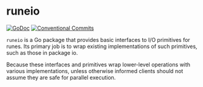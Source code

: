 # runeio

[![GoDoc](https://godoc.org/github.com/ianlewis/runeio?status.svg)](https://godoc.org/github.com/ianlewis/runeio/runeio)
[![Conventional Commits](https://img.shields.io/badge/Conventional%20Commits-1.0.0-%23FE5196?logo=conventionalcommits&logoColor=white)](https://conventionalcommits.org)

`runeio` is a Go package that provides basic interfaces to I/O primitives for
runes. Its primary job is to wrap existing implementations of such primitives,
such as those in package io.

Because these interfaces and primitives wrap lower-level operations with various
implementations, unless otherwise informed clients should not assume they are
safe for parallel execution.
